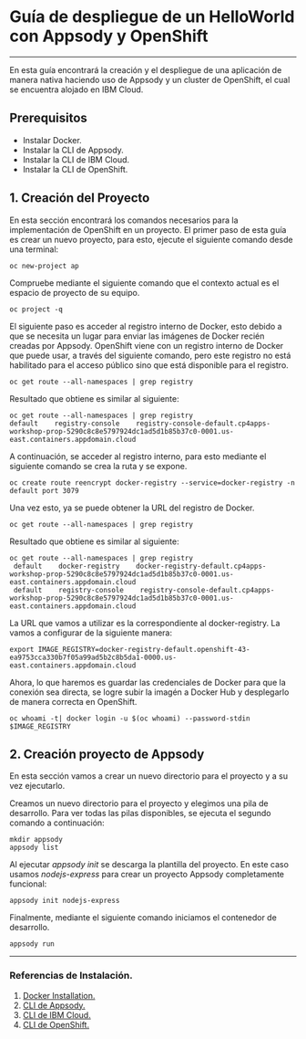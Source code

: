 # Guía de despliegue de un HelloWorld con Appsody y OpenShift
---
En esta guía encontrará la creación y el despliegue de una aplicación de manera nativa haciendo uso de Appsody y un cluster de OpenShift, el cual se encuentra alojado en IBM Cloud.

## Prerequisitos

- Instalar Docker.
- Instalar la CLI de Appsody.
- Instalar la CLI de IBM Cloud.
- Instalar la CLI de OpenShift.


## 1. Creación del Proyecto

En esta sección encontrará los comandos necesarios para la implementación de OpenShift en un proyecto. El primer paso de esta guía es crear un nuevo proyecto, para esto, ejecute el siguiente comando desde una terminal:

```
oc new-project ap
```
Compruebe mediante el siguiente comando que el contexto actual es el espacio de proyecto de su equipo.
```
oc project -q
```
El siguiente paso es acceder al registro interno de Docker, esto debido a que se necesita un lugar para enviar las imágenes de Docker recién creadas por Appsody. OpenShift viene con un registro interno de Docker que puede usar, a través del siguiente comando, pero este registro no está habilitado para el acceso público sino que está disponible para el registro.
```
oc get route --all-namespaces | grep registry
```
Resultado que obtiene es similar al siguiente:
```
oc get route --all-namespaces | grep registry
default    registry-console    registry-console-default.cp4apps-workshop-prop-5290c8c8e5797924dc1ad5d1b85b37c0-0001.us-east.containers.appdomain.cloud
```
A continuación, se acceder al registro interno, para esto mediante el siguiente comando se crea la ruta y se expone.
```
oc create route reencrypt docker-registry --service=docker-registry -n default port 3079
```
Una vez esto, ya se puede obtener la URL del registro de Docker.
```
oc get route --all-namespaces | grep registry
```

Resultado que obtiene es similar al siguiente:
```
oc get route --all-namespaces | grep registry
 default    docker-registry    docker-registry-default.cp4apps-workshop-prop-5290c8c8e5797924dc1ad5d1b85b37c0-0001.us-    east.containers.appdomain.cloud
 default    registry-console    registry-console-default.cp4apps-workshop-prop-5290c8c8e5797924dc1ad5d1b85b37c0-0001.us-    east.containers.appdomain.cloud
 ```
 La URL que vamos a utilizar es la correspondiente al docker-registry. La vamos a configurar de la siguiente manera:
 ```
 export IMAGE_REGISTRY=docker-registry-default.openshift-43-ea9753cca330b7f05a99ad5b2c8b5da1-0000.us-east.containers.appdomain.cloud
 ```
Ahora, lo que haremos es guardar las credenciales de Docker para que la conexión sea directa, se logre subir la imagén a Docker Hub y desplegarlo de manera correcta en OpenShift.
```
oc whoami -t| docker login -u $(oc whoami) --password-stdin $IMAGE_REGISTRY
```

## 2. Creación proyecto de Appsody
En esta sección vamos a crear un nuevo directorio para el proyecto y a su vez ejecutarlo. 

Creamos un nuevo directorio para el proyecto y elegimos una pila de desarrollo. Para ver todas las pilas disponibles, se ejecuta el segundo comando a continuación:
```
mkdir appsody
appsody list
```
Al ejecutar *appsody init <stack>* se descarga la plantilla del proyecto. En este caso usamos *nodejs-express* para crear un proyecto Appsody completamente funcional:
```
appsody init nodejs-express
```
Finalmente, mediante el siguiente comando iniciamos el contenedor de desarrollo.
```
appsody run
```
---
### Referencias de Instalación.
1. <a href="https://docs.docker.com/get-docker/"> Docker Installation.
2. <a href="https://appsody.dev/docs/installing/installing-appsody"> CLI de Appsody.
3. <a href="https://cloud.ibm.com/docs/cli"> CLI de IBM Cloud.
4. <a href="https://cloud.ibm.com/docs/openshift?topic=openshift-openshift-cli&locale=es"> CLI de OpenShift.

